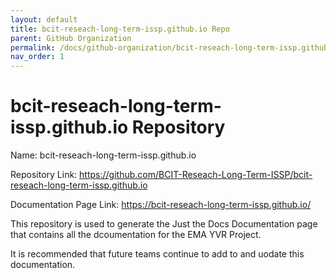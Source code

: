 ```yaml
---
layout: default
title: bcit-reseach-long-term-issp.github.io Repo
parent: GitHub Organization
permalink: /docs/github-organization/bcit-reseach-long-term-issp.github.io-repo/
nav_order: 1
---
```


# bcit-reseach-long-term-issp.github.io Repository

Name: bcit-reseach-long-term-issp.github.io

Repository Link: <a href="https://github.com/BCIT-Reseach-Long-Term-ISSP/bcit-reseach-long-term-issp.github.io">https://github.com/BCIT-Reseach-Long-Term-ISSP/bcit-reseach-long-term-issp.github.io</a>

Documentation Page Link: https://bcit-reseach-long-term-issp.github.io/

This repository is used to generate the Just the Docs Documentation page that contains all the dcoumentation for the EMA YVR Project.

It is recommended that future teams continue to add to and uodate this documentation.
